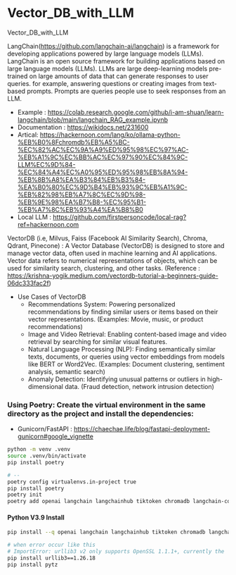 # Vector_DB_with_LLM
Vector_DB_with_LLM

LangChain(https://github.com/langchain-ai/langchain) is a framework for developing applications powered by large language models (LLMs). LangChain is an open source framework for building applications based on large language models (LLMs). LLMs are large deep-learning models pre-trained on large amounts of data that can generate responses to user queries. for example, answering questions or creating images from text-based prompts. Prompts are queries people use to seek responses from an LLM.
- Example : https://colab.research.google.com/github/i-am-shuan/learn-langchain/blob/main/langchain_RAG_example.ipynb
- Documentation : https://wikidocs.net/231600
- Artical: https://hackernoon.com/lang/ko/ollama-python-%EB%B0%8Fchromdb%EB%A5%BC-%EC%82%AC%EC%9A%A9%ED%95%98%EC%97%AC-%EB%A1%9C%EC%BB%AC%EC%97%90%EC%84%9C-LLM%EC%9D%84-%EC%84%A4%EC%A0%95%ED%95%98%EB%8A%94-%EB%8B%A8%EA%B3%84%EB%B3%84-%EA%B0%80%EC%9D%B4%EB%93%9C%EB%A1%9C-%EB%82%98%EB%A7%8C%EC%9D%98-%EB%9E%98%EA%B7%B8-%EC%95%B1-%EB%A7%8C%EB%93%A4%EA%B8%B0
- Local LLM : https://github.com/firstpersoncode/local-rag?ref=hackernoon.com


VectorDB (i.e, Milvus, Faiss (Facebook AI Similarity Search), Chroma, Qdrant, Pinecone) : A Vector Database (VectorDB) is designed to store and manage vector data, often used in machine learning and AI applications. Vector data refers to numerical representations of objects, which can be used for similarity search, clustering, and other tasks. (Reference : https://krishna-yogik.medium.com/vectordb-tutorial-a-beginners-guide-06dc333fac2f)
- Use Cases of VectorDB
    - Recommendations System: Powering personalized recommendations by finding similar users or items based on their vector representations. (Examples: Movie, music, or product recommendations)
    - Image and Video Retrieval: Enabling content-based image and video retrieval by searching for similar visual features.
    - Natural Language Processing (NLP): Finding semantically similar texts, documents, or queries using vector embeddings from models like BERT or Word2Vec. (Examples: Document clustering, sentiment analysis, semantic search)
    - Anomaly Detection: Identifying unusual patterns or outliers in high-dimensional data. (Fraud detection, network intrusion detection)


### Using Poetry: Create the virtual environment in the same directory as the project and install the dependencies:
- Gunicorn/FastAPI : https://chaechae.life/blog/fastapi-deployment-gunicorn#google_vignette
```bash
python -m venv .venv
source .venv/bin/activate
pip install poetry

# --
poetry config virtualenvs.in-project true
pip install poetry
poetry init
poetry add openai langchain langchainhub tiktoken chromadb langchain-community bs4 python-dotenv
```

#### Python V3.9 Install
```bash
pip install --q openai langchain langchainhub tiktoken chromadb langchain-community bs4

# when error occur like this
# ImportError: urllib3 v2 only supports OpenSSL 1.1.1+, currently the 'ssl' module is compiled with 'OpenSSL 1.0.2k-fips  26 Jan 2017'. See: https://github.com/urllib3/urllib3/issues/2168
pip install urllib3==1.26.18
pip install pytz
```

